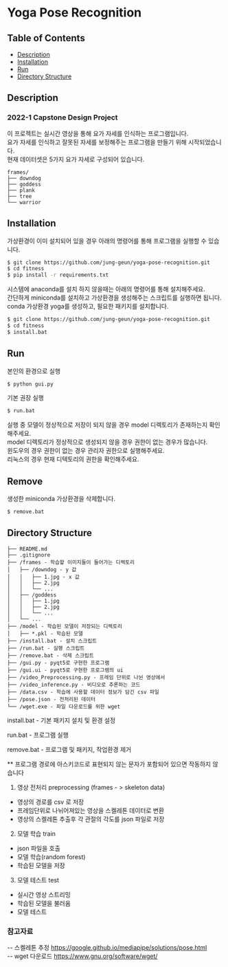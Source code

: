 # Yoga Pose Recognition

## Table of Contents

- [Description](#description)
- [Installation](#installation)
- [Run](#run)
- [Directory Structure](#directory-structure)

## Description

[//]: # "Title of the project"

### 2022-1 Capstone Design Project

이 프로젝트는 실시간 영상을 통해 요가 자세를 인식하는 프로그램입니다. <br>
요가 자세를 인식하고 잘못된 자세를 보정해주는 프로그램을 만들기 위해 시작되었습니다.<br>
현재 데이터셋은 5가지 요가 자세로 구성되어 있습니다.<br>

```
frames/
├── downdog
├── goddess
├── plank
├── tree
└── warrior
```

## Installation

[//]: # "Title of the project"

가상환경이 이미 설치되어 있을 경우 아래의 명령어를 통해 프로그램을 실행할 수 있습니다.<br>

```bash
$ git clone https://github.com/jung-geun/yoga-pose-recognition.git
$ cd fitness
$ pip install -r requirements.txt
```

시스템에 anaconda를 설치 하지 않을때는 아래의 명령어를 통해 설치해주세요.<br>
간단하게 miniconda를 설치하고 가상환경을 생성해주는 스크립트를 실행하면 됩니다.<br>
conda 가상환경 yoga를 생성하고, 필요한 패키지를 설치합니다.<br>

```bash
$ git clone https://github.com/jung-geun/yoga-pose-recognition.git
$ cd fitness
$ install.bat
```

## Run

[//]: # "Title of the project"

본인의 환경으로 실행

```bash
$ python gui.py
```

기본 권장 실행

```bash
$ run.bat
```

실행 중 모델이 정상적으로 저장이 되지 않을 경우 model 디렉토리가 존재하는지 확인해주세요.<br>
model 디렉토리가 정상적으로 생성되지 않을 경우 권한이 없는 경우가 많습니다.<br>
윈도우의 경우 권한이 없는 경우 관리자 권한으로 실행해주세요.<br>
리눅스의 경우 현재 디텍토리의 권한을 확인해주세요.<br>

## Remove

생성한 miniconda 가상환경을 삭제합니다.

```bash
$ remove.bat
```

## Directory Structure

[//]: # "Title of the project"

```
├── README.md
├── .gitignore
├── /frames - 학습할 이미지들이 들어가는 디렉토리
│   ├── /downdog - y 값
│   │   ├── 1.jpg - x 값
│   │   ├── 2.jpg
│   │   └── ...
│   ├── /goddess
│   │   ├── 1.jpg
│   │   ├── 2.jpg
│   │   └── ...
│   └── ...
├── /model - 학습된 모델이 저장되는 디렉토리
│   ├── *.pkl - 학습된 모델
├── /install.bat - 설치 스크립트
├── /run.bat - 실행 스크립트
├── /remove.bat - 삭제 스크립트
├── /gui.py - pyqt5로 구현한 프로그램
├── /gui.ui - pyqt5로 구현한 프로그램의 ui
├── /video_Preprocessing.py - 프레임 단위로 나뉜 영상에서
├── /video_inference.py - 비디오로 추론하는 코드
├── /data.csv - 학습에 사용할 데이터 정보가 담긴 csv 파일
├── /pose.json - 전처리된 데이터
└── /wget.exe - 파일 다운로드를 위한 wget

```

install.bat - 기본 패키지 설치 및 환경 설정

run.bat - 프로그램 실행

remove.bat - 프로그램 및 패키지, 작업환경 제거

\*\* 프로그램 경로에 아스키코드로 표현되지 않는 문자가 포함되어 있으면 작동하지 않습니다

1. 영상 전처리 preprocessing (frames - > skeleton data)

- 영상의 경로를 csv 로 저장
- 프레임단위로 나뉘어져있는 영상을 스켈레톤 데이터로 변환
- 영상의 스켈레톤 추출후 각 관절의 각도를 json 파일로 저장

2. 모델 학습 train

- json 파일을 호출
- 모델 학습(random forest)
- 학습된 모델을 저장

3. 모델 테스트 test

- 실시간 영상 스트리밍
- 학습된 모델을 불러옴
- 모델 테스트

### 참고자료 <br>
-- 스켈레톤 추정
https://google.github.io/mediapipe/solutions/pose.html <br>
-- wget 다운로드
https://www.gnu.org/software/wget/ <br>
